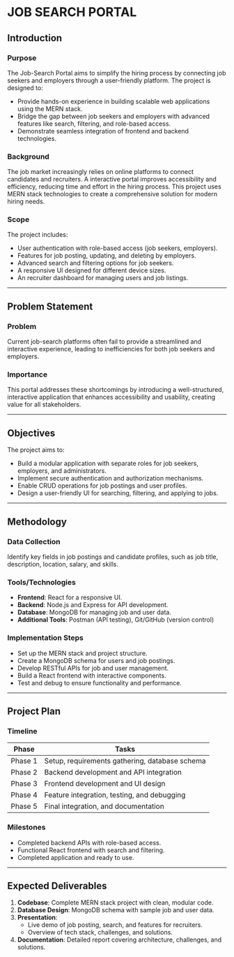# JOB SEARCH PORTAL

## Introduction

### Purpose

The Job-Search Portal aims to simplify the hiring process by connecting job seekers and employers through a user-friendly platform. The project is designed to:

- Provide hands-on experience in building scalable web applications using the MERN stack.
- Bridge the gap between job seekers and employers with advanced features like search, filtering, and role-based access.
- Demonstrate seamless integration of frontend and backend technologies.

### Background

The job market increasingly relies on online platforms to connect candidates and recruiters. A interactive portal improves accessibility and efficiency, reducing time and effort in the hiring process. This project uses MERN stack technologies to create a comprehensive solution for modern hiring needs.

### Scope

The project includes:

- User authentication with role-based access (job seekers, employers).
- Features for job posting, updating, and deleting by employers.
- Advanced search and filtering options for job seekers.
- A responsive UI designed for different device sizes.
- An recruiter dashboard for managing users and job listings.

---

## Problem Statement

### Problem

Current job-search platforms often fail to provide a streamlined and interactive experience, leading to inefficiencies for both job seekers and employers.

### Importance

This portal addresses these shortcomings by introducing a well-structured, interactive application that enhances accessibility and usability, creating value for all stakeholders.

---

## Objectives

The project aims to:

- Build a modular application with separate roles for job seekers, employers, and administrators.
- Implement secure authentication and authorization mechanisms.
- Enable CRUD operations for job postings and user profiles.
- Design a user-friendly UI for searching, filtering, and applying to jobs.

---

## Methodology

### Data Collection

Identify key fields in job postings and candidate profiles, such as job title, description, location, salary, and skills.

### Tools/Technologies

- **Frontend**: React for a responsive UI.
- **Backend**: Node.js and Express for API development.
- **Database**: MongoDB for managing job and user data.
- **Additional Tools**: Postman (API testing), Git/GitHub (version control)

### Implementation Steps

- Set up the MERN stack and project structure.
- Create a MongoDB schema for users and job postings.
- Develop RESTful APIs for job and user management.
- Build a React frontend with interactive components.
- Test and debug to ensure functionality and performance.

---

## Project Plan

### Timeline

| Phase   | Tasks                                          |
| ------- | ---------------------------------------------- |
| Phase 1 | Setup, requirements gathering, database schema |
| Phase 2 | Backend development and API integration        |
| Phase 3 | Frontend development and UI design             |
| Phase 4 | Feature integration, testing, and debugging    |
| Phase 5 | Final integration, and documentation           |

### Milestones

- Completed backend APIs with role-based access.
- Functional React frontend with search and filtering.
- Completed application and ready to use.

---

## Expected Deliverables

1. **Codebase**: Complete MERN stack project with clean, modular code.
2. **Database Design**: MongoDB schema with sample job and user data.
3. **Presentation**:
   - Live demo of job posting, search, and features for recruiters.
   - Overview of tech stack, challenges, and solutions.
4. **Documentation**: Detailed report covering architecture, challenges, and solutions.
